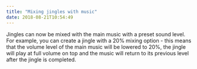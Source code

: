 ```yaml
---
title: "Mixing jingles with music"
date: 2018-08-21T10:54:49
---
```


Jingles can now be mixed with the main music with a preset sound level. For example, you can create a jingle with a 20% mixing option - this means that the volume level of the main music will be lowered to 20%, the jingle will play at full volume on top and the music will return to its previous level after the jingle is completed.